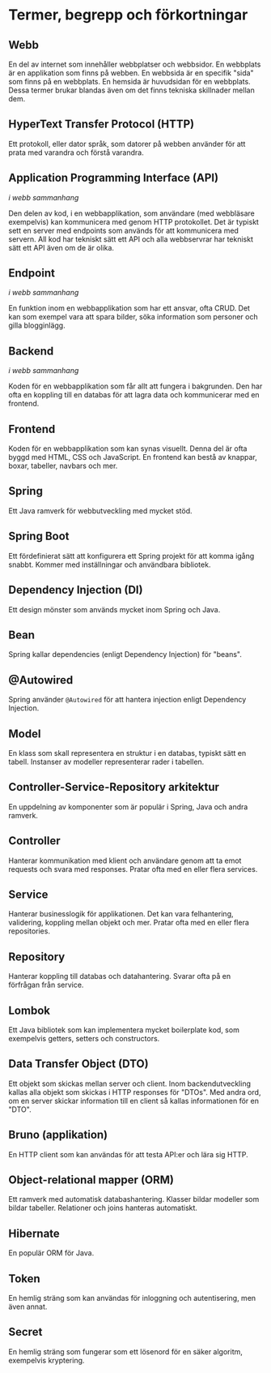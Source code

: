# Termer, begrepp och förkortningar

## Webb

En del av internet som innehåller webbplatser och webbsidor. En webbplats är en applikation som finns på webben. En webbsida är en specifik "sida" som finns på en webbplats. En hemsida är huvudsidan för en webbplats. Dessa termer brukar blandas även om det finns tekniska skillnader mellan dem.

## HyperText Transfer Protocol (HTTP)

Ett protokoll, eller dator språk, som datorer på webben använder för att prata med varandra och förstå varandra.

## Application Programming Interface (API)

_i webb sammanhang_

Den delen av kod, i en webbapplikation, som användare (med webbläsare exempelvis) kan kommunicera med genom HTTP protokollet. Det är typiskt sett en server med endpoints som används för att kommunicera med servern. All kod har tekniskt sätt ett API och alla webbservrar har tekniskt sätt ett API även om de är olika.

## Endpoint

_i webb sammanhang_

En funktion inom en webbapplikation som har ett ansvar, ofta CRUD. Det kan som exempel vara att spara bilder, söka information som personer och gilla blogginlägg.

## Backend

_i webb sammanhang_

Koden för en webbapplikation som får allt att fungera i bakgrunden. Den har ofta en koppling till en databas för att lagra data och kommunicerar med en frontend.

## Frontend

Koden för en webbapplikation som kan synas visuellt. Denna del är ofta byggd med HTML, CSS och JavaScript. En frontend kan bestå av knappar, boxar, tabeller, navbars och mer.

## Spring

Ett Java ramverk för webbutveckling med mycket stöd.

## Spring Boot

Ett fördefinierat sätt att konfigurera ett Spring projekt för att komma igång snabbt. Kommer med inställningar och användbara bibliotek.

## Dependency Injection (DI)

Ett design mönster som används mycket inom Spring och Java.

## Bean

Spring kallar dependencies (enligt Dependency Injection) för "beans".

## @Autowired

Spring använder `@Autowired` för att hantera injection enligt Dependency Injection.

## Model

En klass som skall representera en struktur i en databas, typiskt sätt en tabell. Instanser av modeller representerar rader i tabellen.

## Controller-Service-Repository arkitektur

En uppdelning av komponenter som är populär i Spring, Java och andra ramverk.

## Controller

Hanterar kommunikation med klient och användare genom att ta emot requests och svara med responses. Pratar ofta med en eller flera services.

## Service

Hanterar businesslogik för applikationen. Det kan vara felhantering, validering, koppling mellan objekt och mer. Pratar ofta med en eller flera repositories.

## Repository

Hanterar koppling till databas och datahantering. Svarar ofta på en förfrågan från service.

## Lombok

Ett Java bibliotek som kan implementera mycket boilerplate kod, som exempelvis getters, setters och constructors.

## Data Transfer Object (DTO)

Ett objekt som skickas mellan server och client. Inom backendutveckling kallas alla objekt som skickas i HTTP responses för "DTOs". Med andra ord, om en server skickar information till en client så kallas informationen för en "DTO".

## Bruno (applikation)

En HTTP client som kan användas för att testa API:er och lära sig HTTP.

## Object-relational mapper (ORM)

Ett ramverk med automatisk databashantering. Klasser bildar modeller som bildar tabeller. Relationer och joins hanteras automatiskt.

## Hibernate

En populär ORM för Java.

## Token

En hemlig sträng som kan användas för inloggning och autentisering, men även annat.

## Secret

En hemlig sträng som fungerar som ett lösenord för en säker algoritm, exempelvis kryptering.
